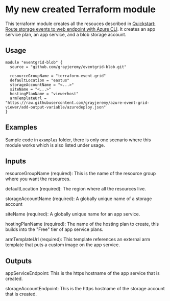 # My new created Terraform module

This terraform module creates all the resouces described in [Quickstart: Route storage events to web endpoint with Azure CLI](https://docs.microsoft.com/en-us/azure/storage/blobs/storage-blob-event-quickstart?toc=%2fazure%2fevent-grid%2ftoc.json).  It creates an app service plan, an app service, and a blob storage account.

## Usage

```
module "eventgrid-blob" {
  source = "github.com/grayjeremy/eventgrid-blob.git"

  resourceGroupName = "terraform-event-grid"
  defaultLocation = "eastus"
  storageAccountName = "<...>"
  siteName = "<...>"
  hostingPlanName = "viewerhost"
  armTemplateUrl = "https://raw.githubusercontent.com/grayjeremy/azure-event-grid-viewer/add-output-variable/azuredeploy.json"
}
```

## Examples

Sample code in `examples` folder, there is only one scenario where this module works which is also listed under usage. 

## Inputs

resourceGroupName (required): This is the name of the resource group where you want the resources. 

defaultLocation (required): The region where all the resources live. 

storageAccountName (required): A globally unique name of a storage account

siteName (required): A globally unique name for an app service.  

hostingPlanName (required): The name of the hosting plan to create, this builds into the "Free" tier of app service plans. 

armTemplateUrl (required): This template references an external arm template that puts a custom image on the app service. 

## Outputs

appServiceEndpoint: This is the https hostname of the app service that is created.

storageAccountEndpoint:  This is the https hostname of the storage account that is created. 
